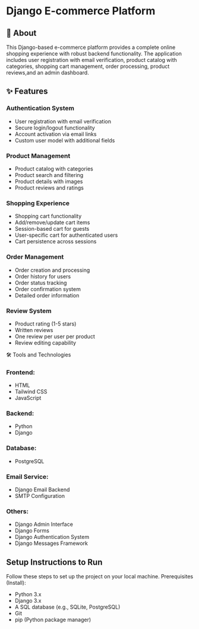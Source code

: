 # Django E-commerce Platform
## 📖 About
This Django-based e-commerce platform provides a complete online shopping experience with robust backend functionality. The application includes user registration with email verification, product catalog with categories, shopping cart management, order processing, product reviews,and an admin dashboard.
## ✨ Features

### Authentication System

* User registration with email verification
* Secure login/logout functionality
* Account activation via email links
* Custom user model with additional fields

### Product Management

* Product catalog with categories
* Product search and filtering
* Product details with images
* Product reviews and ratings

### Shopping Experience

* Shopping cart functionality
* Add/remove/update cart items
* Session-based cart for guests
* User-specific cart for authenticated users
* Cart persistence across sessions

### Order Management

* Order creation and processing
* Order history for users
* Order status tracking
* Order confirmation system
* Detailed order information

### Review System

* Product rating (1-5 stars)
* Written reviews
* One review per user per product
* Review editing capability

🛠️ Tools and Technologies

### Frontend:

* HTML
* Tailwind CSS
* JavaScript

### Backend:
* Python
* Django

### Database:
* PostgreSQL

### Email Service:

* Django Email Backend
* SMTP Configuration

### Others:

* Django Admin Interface
* Django Forms
* Django Authentication System
* Django Messages Framework

## Setup Instructions to Run

Follow these steps to set up the project on your local machine.
Prerequisites (Install):
* Python 3.x
* Django 3.x
* A SQL database (e.g., SQLite, PostgreSQL)
* Git
* pip (Python package manager)

